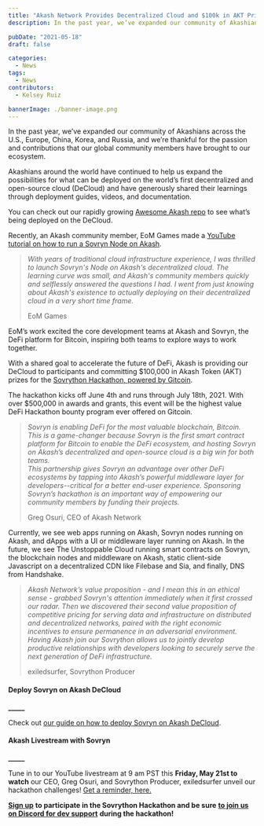 ```yaml
---
title: "Akash Network Provides Decentralized Cloud and $100k in AKT Prizes for Sovrython Hackathon to Accelerate the Future of DeFi"
description: In the past year, we’ve expanded our community of Akashians across the U.S., Europe, China, Korea, and Russia, and we’re thankful for the passion and contributions that our global community members have brought to our ecosystem.

pubDate: "2021-05-18"
draft: false

categories:
  - News
tags:
  - News
contributors:
  - Kelsey Ruiz

bannerImage: ./banner-image.png
---
```

In the past year, we’ve expanded our community of Akashians across the U.S., Europe, China, Korea, and Russia, and we’re thankful for the passion and contributions that our global community members have brought to our ecosystem. 

Akashians around the world have continued to help us expand the possibilities for what can be deployed on the world’s first decentralized and open-source cloud (DeCloud) and have generously shared their learnings through deployment guides, videos, and documentation.

You can check out our rapidly growing [Awesome Akash repo](https://github.com/ovrclk/awesome-akash) to see what’s being deployed on the DeCloud.

Recently, an Akash community member, EoM Games made a [YouTube tutorial on how to run a Sovryn Node on Akash](https://youtu.be/Iinsjgolmu8).

> _With years of traditional cloud infrastructure experience, I was thrilled to launch Sovryn's Node on Akash's decentralized cloud. The learning curve was small, and Akash's community members quickly and selflessly answered the questions I had. I went from just knowing about Akash's existence to actually deploying on their decentralized cloud in a very short time frame._
> 
> EoM Games

EoM’s work excited the core development teams at Akash and Sovryn, the DeFi platform for Bitcoin, inspiring both teams to explore ways to work together.

With a shared goal to accelerate the future of DeFi, Akash is providing our DeCloud to participants and committing $100,000 in Akash Token (AKT) prizes for the [Sovrython Hackathon, powered by Gitcoin](https://gitcoin.co/hackathon/sovrython/onboard). 

The hackathon kicks off June 4th and runs through July 18th, 2021. With over $500,000 in awards and grants, this event will be the highest value DeFi Hackathon bounty program ever offered on Gitcoin.

> _Sovryn is enabling DeFi for the most valuable blockchain, Bitcoin. This is a game-changer because Sovryn is the first smart contract platform for Bitcoin to enable the DeFi ecosystem, and hosting Sovryn on Akash’s decentralized and open-source cloud is a big win for both teams.  
> This partnership gives Sovryn an advantage over other DeFi ecosystems by tapping into Akash’s powerful middleware layer for developers--critical for a better end-user experience. Sponsoring Sovryn’s hackathon is an important way of empowering our community members by funding their projects._
> 
> Greg Osuri, CEO of Akash Network

Currently, we see web apps running on Akash, Sovryn nodes running on Akash, and dApps with a UI or middleware layer running on Akash. In the future, we see The Unstoppable Cloud running smart contracts on Sovryn, the blockchain nodes and middleware on Akash, static client-side Javascript on a decentralized CDN like Filebase and Sia, and finally, DNS from Handshake. 

> _Akash Network’s value proposition - and I mean this in an ethical sense - grabbed Sovryn's attention immediately when it first crossed our radar. Then we discovered their second value proposition of competitive pricing for serving data and infrastructure on distributed and decentralized networks, paired with the right economic incentives to ensure permanence in an adversarial environment. Having Akash join our Sovrython allows us to jointly develop productive relationships with developers looking to securely serve the next generation of DeFi infrastructure._
> 
> exiledsurfer, Sovrython Producer

#### **Deploy Sovryn on Akash DeCloud**  
**\_\_\_\_\_**

Check out [our guide on how to deploy Sovryn on Akash DeCloud](https://github.com/ovrclk/awesome-akash/tree/master/sovryn-node). 

#### **Akash Livestream with Sovryn**  
**\_\_\_\_\_**

Tune in to our YouTube livestream at 9 am PST this **Friday, May 21st to watch** our CEO, Greg Osuri, and Sovrython Producer, exiledsurfer unveil our hackathon challenges! [Get a reminder, here.](https://youtu.be/PUBL4eguqq4) 

[**Sign up**](https://gitcoin.co/hackathon/sovrython/onboard) **to participate in the Sovrython Hackathon and be sure** [**to join us on Discord for dev support**](http://discord.akash.network/) **during the hackathon!**